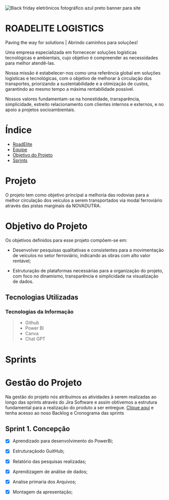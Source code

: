 
<img alt="Black friday eletrônicos fotográfico azul preto banner para site">
</p>



# ROADELITE LOGISTICS
Paving the way for solutions | Abrindo caminhos para soluções!

Uma empresa especializada em fornececer soluções logísticas tecnológicas e ambientais, cujo objetivo é compreender as necessidades para melhor atendê-las. 

Nossa missão é estabelecer-nos como uma referência global em soluções logísticas e tecnológicas, com o objetivo de melhorar à circulação dos transportes, priorizando a sustentabilidade e a otimização de custos, garantindo ao mesmo tempo a máxima rentabilidade possível.

Nossos valores fundamentam-se na honestidade, transparência, simplicidade, estreito relacionamento com clientes internos e externos, e no apoio a projetos socioambientais.

# Índice

* [RoadElite](#Road-Elite)
* [Equipe](#equipe)
* [Objetivo do Projeto](#objetivo-do-projeto)
* [Sprints](#sprints)

# Projeto
O projeto tem como objetivo principal a melhoria das rodovias para a melhor circulação dos veículos a serem transportados via modal ferroviário através das pistas marginais da NOVADUTRA.

# Objetivo do Projeto
Os objetivos definidos para esse projeto compõem-se em: 

* Desenvolver pesquisas qualitativas e consistentes para a movimentação de veículos no setor ferroviário, indicando as obras com alto valor rentável;

* Estruturação de plataformas necessárias para a organização do projeto, com foco no dinamismo, transparência e simplicidade na visualização de dados.

## Tecnologias Utilizadas

 ### Tecnologias da Informação
 > * Github
 > * Power BI
>  * Canva
>  * Chat GPT
  


# Sprints


# Gestão do Projeto

Na gestão do projeto nós atribuímos as atividades à serem realizadas ao longo das sprints através do Jira Software e assim obtivemos a estrutura fundamental para a realização do produto a ser entregue.
 [Clique aqui](https://evelyncaroline.atlassian.net/jira/software/projects/EL/boards/1/backlog?selectedIssue=EL-50) e tenha acesso ao noso Backlog e Cronograma das sprints
 

## Sprint 1. Concepção
- [x] Aprendizado para desenvolvimento do PowerBi;
- [x] Estruturaçãodo GuitHub;
- [x] Relatório das pesquisas realizadas;
- [x] Aprendizagem de análise de dados;
- [x] Analise primaria dos Arquivos;
- [x] Montagem da apresentação;    
  

<!-- ## Obrigado por acessar nosso GitHub! :sparkles: -->
<p align="center">
<img alt=" />
</p>


